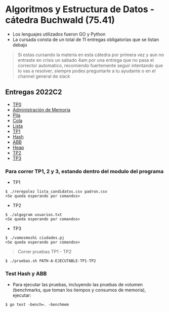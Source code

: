 # Algoritmos y Estructura de Datos - cátedra Buchwald (75.41)

- Los lenguajes utilizados fueron GO y Python
- La cursada consta de un total de 11 entregas obligatorias que se listan debajo
> Si estas cursando la materia en esta cátedra por primera vez y aun no entraste en crisis un sabado 4am por una entrega que no pasa el corrector automatico, recomiendo fuertemente seguir intentando que lo vas a resolver, siempre podes preguntarle a tu ayudante o en el channel general de slack

## Entregas 2022C2
- [TP0](https://github.com/Igris-1/Algoritmos-y-programacion-II/tree/main/TP0)
- [Administración de Memoria]()
- [Pila](https://github.com/Igris-1/Algoritmos-y-programacion-II/tree/main/pila)
- [Cola](https://github.com/Igris-1/Algoritmos-y-programacion-II/tree/main/cola)
- [Lista](lista)
- [TP1](https://github.com/Igris-1/Algoritmos-y-programacion-II/tree/main/TP1)
- [Hash](https://github.com/Igris-1/Algoritmos-y-programacion-II/tree/main/hash)
- [ABB](https://github.com/Igris-1/Algoritmos-y-programacion-II/tree/main/abb)
- [Heap](https://github.com/Igris-1/Algoritmos-y-programacion-II/tree/main/heap)
- [TP2](https://github.com/Igris-1/Algoritmos-y-programacion-II/tree/main/TP2)
- [TP3](https://github.com/Igris-1/Algoritmos-y-programacion-II/tree/main/TP3)

### Para correr TP1, 2 y 3, estando dentro del modulo del programa

- TP1
```
$ ./rerepolez lista_candidatos.csv padron.csv
<Se queda esperando por comandos>
```

- TP2
```
$ ./algogram usuarios.txt
<Se queda esperando por comandos>
```
- TP3
```
$ ./vamosmoshi ciudades.pj
<Se queda esperando por comandos>
```

> Correr pruebas TP1 - TP2
```
$ ./pruebas.sh PATH-A-EJECUTABLE-TP1-TP2
```

### Test Hash y ABB
- Para ejecutar las pruebas, incluyendo las pruebas de volumen (benchmarks, que toman los tiempos y consumos de memoria), ejecutar:
```
$ go test -bench=. -benchmem
```
